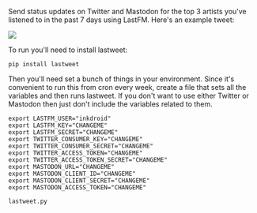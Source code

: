 Send status updates on Twitter and Mastodon for the top 3 artists you've
listened to in the past 7 days using LastFM. Here's an example tweet:

<img src="https://i.imgur.com/SBs0DqS.png">

To run you'll need to install lastweet:

    pip install lastweet

Then you'll need set a bunch of things in your environment. Since it's
convenient to run this from cron every week, create a file that sets all the
variables and then runs lastweet. If you don't want to use either Twitter or
Mastodon then just don't include the variables related to them.

```
export LASTFM_USER="inkdroid"
export LASTFM_KEY="CHANGEME"
export LASTFM_SECRET="CHANGEME"
export TWITTER_CONSUMER_KEY="CHANGEME"
export TWITTER_CONSUMER_SECRET="CHANGEME"
export TWITTER_ACCESS_TOKEN="CHANGEME"
export TWITTER_ACCESS_TOKEN_SECRET="CHANGEME"
export MASTODON_URL="CHANGEME"
export MASTODON_CLIENT_ID="CHANGEME"
export MASTODON_CLIENT_SECRET="CHANGEME"
export MASTODON_ACCESS_TOKEN="CHANGEME"

lastweet.py
```

